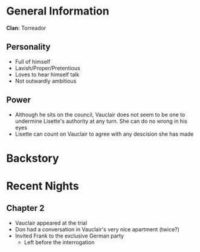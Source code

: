 <!-- TITLE: Vauclair -->
<!-- SUBTITLE: Member of the Primogen-->

# General Information
**Clan:** Torreador

## Personality
* Full of himself
* Lavish/Proper/Pretentious
* Loves to hear himself talk
* Not outwardly ambitious
## Power
* Although he sits on the council, Vauclair does not seem to be one to undermine Lisette's authority at any turn. She can do no wrong in his eyes
* Lisette can count on Vauclair to agree with any descision she has made
# Backstory
# Recent Nights
## Chapter 2
* Vauclair appeared at the trial
* Don had a conversation in Vauclair's very nice apartment (twice?)
* Invited Frank to the exclusive German party
	* Left before the interrogation 